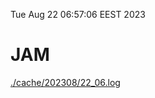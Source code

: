 Tue Aug 22 06:57:06 EEST 2023
# JAM
<a href='./cache/202308/22_06.log'>./cache/202308/22_06.log</a>
